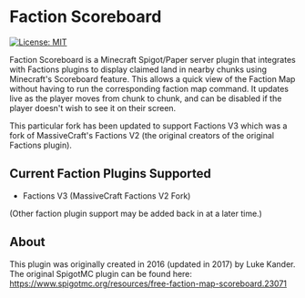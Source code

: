 # Faction Scoreboard
[![License: MIT](https://img.shields.io/badge/License-MIT-yellow.svg)](https://opensource.org/licenses/MIT)

Faction Scoreboard is a Minecraft Spigot/Paper server plugin that integrates with Factions plugins to display claimed land in nearby chunks using Minecraft's Scoreboard feature. This allows a quick view of the Faction Map without having to run the corresponding faction map command. It updates live as the player moves from chunk to chunk, and can be disabled if the player doesn't wish to see it on their screen.

This particular fork has been updated to support Factions V3 which was a fork of MassiveCraft's Factions V2 (the original creators of the original Factions plugin).

## Current Faction Plugins Supported
* Factions V3 (MassiveCraft Factions V2 Fork)

(Other faction plugin support may be added back in at a later time.)


## About
This plugin was originally created in 2016 (updated in 2017) by Luke Kander.
The original SpigotMC plugin can be found here: https://www.spigotmc.org/resources/free-faction-map-scoreboard.23071